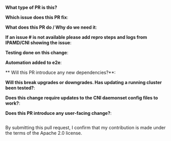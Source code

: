 <!--  Thanks for sending a pull request!  Here are some tips for you:
1. Ensure you have added the unit tests for your changes.
2. Ensure you have included output of manual testing done in the Testing section.
3. Ensure number of lines of code for new or existing methods are within the reasonable limit.
4. Ensure your change works on existing clusters after upgrade.
5. If your mounting any new file or directory, make sure its not opening up any security attack vector for aws-vpc-cni-k8s modules.
6. If AWS apis are invoked, document the call rate in the description section.
7. If EC2 Metadata apis are invoked, ensure to handle stale information returned from metadata.
-->
**What type of PR is this?**

<!--
Add one of the following:
bug
cleanup
documentation
feature
-->

**Which issue does this PR fix**:


**What does this PR do / Why do we need it**:


**If an issue # is not available please add repro steps and logs from IPAMD/CNI showing the issue**:


**Testing done on this change**:
<!--
output of manual testing/integration tests results and also attach logs
showing the fix being resolved
-->

**Automation added to e2e**:
<!-- 
Test case added to lib/integration.sh 
If no, create an issue with enhancement/testing label
-->

** Will this PR introduce any new dependencies?**:
<!-- 
e.g. new EC2/K8s API, IMDS API, dependency on specific kernel module/version or binary in container OS.
-->

**Will this break upgrades or downgrades. Has updating a running cluster been tested?**:


**Does this change require updates to the CNI daemonset config files to work?**:
<!--
If this change does not work with a "kubectl patch" of the image tag, please explain why.
-->

**Does this PR introduce any user-facing change?**:
<!--
If yes, a release note update is required:
Enter your extended release note in the block below. If the PR requires additional actions
from users switching to the new release, include the string "action required".
-->

```release-note

```

By submitting this pull request, I confirm that my contribution is made under the terms of the Apache 2.0 license.
